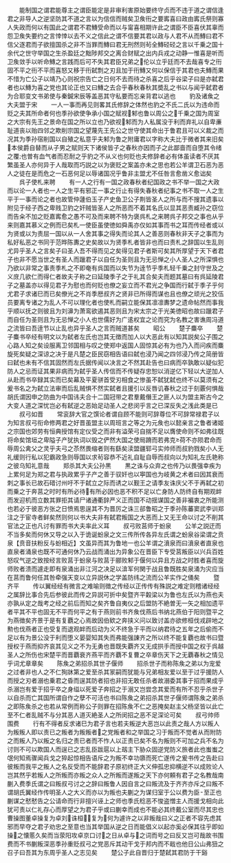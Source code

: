<!-- { "loadSidebar": true } -->
　　能制国之谓君能尊主之谓臣能定是非审利害原始要终守贞而不违于道之谓信逢君之非导人之逆坚防其不道之言以为信信而贼矣卫矦衎之要寗喜曰政由寗氏祭则寡人失政而何以有国此之谓君不君鱄受命而以与甯喜相期许此之谓臣不臣喜伏其辜而怨卫矦失要约之言悻悻以去不义之信此之谓不信要其君以政与人君不从而鱄曰君不信父逐君而子欲擅国杀之非不当罪而鱄曰君无刑然则茍全鱄硁硁之言以千乗之国十余代之世守举国之生杀盈廷之黜陟邦交之离合财赋之出内兵戎之动静一惟喜是听而卫矦敛手以听命鱄之言践而后可不失其君臣兄弟之伦以立乎廷而不去哉喜专之衎固不平之衎不平而喜怒又移于衎弑剽之刃且加于衎鱄又何以保信于其君也夫鱄而果不惜为亡公子以靖乃心则祝宗告亡之日何不去而待之杀喜之后乎谷梁子曰是亦弑君者也以鱄为喜之党也其论正也又曰鱄之去合乎春秋春秋其奬乱之书以与闻乎弑君者为合耶变文书弟使与秦鍼宋辰等盖恶其守私要而忘亲背君以逃也
　　豹及诸矦之大夫盟于宋
　　一人一事而再见则畧其氏修辞之体然也豹之不氏二氏以为违命而贬之夫其所命者何也季孙欲使争承小国之赋视邾也鲁以周公之千乗之国为周室之大宗有先王之景命在国之所以立也乃欲视邾而为人私属没于利而弃礼以自卑亷耻道丧以贻四邻之欺削宗国之望蔑先王先公之世守使其命出于鲁君且可以义裁之而况其为季孙宿削国以自殖之私意乎夫邾为鲁之附庸君以字称大夫比于微者其来旧矣本侯爵自替而从子男之赋则天下诸侯皆子之春秋亦因而子之此鄙啬而自堕其令绪之覆也曽有血气者而忍耐之乎豹之不从义也何贬也夫修辞者必有体虽读者不厌其繁虽圣人亦何异于人哉取而巧説之以为褒贬之案盖亦未之思也若公羊谓卫石恶为恶人之徒在是而危之一石恶何足以辱诸国况乎鲁非主盟尤不任咎言愈凿义愈诎矣
　　呉子使札来聘
　　有一人之行有一国之政春秋者纪国政之书不举一国之大政而以论一人者也一人之生平有邪正一事之行止有得失春秋者纪事之书不取一人之生平于一事而论之者也故管仲蘧伯玉子产史鱼卫公子荆皆圣人之所与而不搜其遗事以附见于经子西之卑贱卫豹之奸贼皆圣人之所恶而不着其名氏以显其恶责臧孙之窃位而告籴不加之贬嘉寗愈之愚不可及而来聘不特为褒呉札之来聘呉子邦交之事也从乎来则嘉其慕义之例而已矣札一使臣虽使徳如舜禹亦仅如其事而书之耳而传经者或以为贤或以为责屈一国以从一人舍其事之得失而论其人之善恶则春秋非天子之事而为私好私恶之书同于范晔陈夀之史矣故以为贤季札者皆非也而曰责札之辞国以生乱则尤异乎圣人之言矣子曰圣人吾不得而见之矣得见君子者斯可矣其所厚望于天下者君子也非不愿当世之有圣人而躐君子以自任为圣则且为无忌惮之小人圣人之所深惧也乃欲以非常之事责季札之不即奄有呉国而以失节为逹节乎季札轻千乗之封守世及之义庻几欲仁而得仁者故夫子称之曰延陵季子之于礼其合矣夫而题其墓曰有呉延陵君子之墓盖亦以得见君子为慰也而何贬也僚之妄立而不君光之争国而行弑于季子乎何尤君子求诸巳而已矣僚光之不肖季厯叔齐之贤非已所得而谋也且也僚之顽光之狡伍员要离专诸之为乱人不可以理化者也使札而嗣立能保其凛凛夀梦之遗命帖然而事我乎顺以抚之则彼且为刘濞为萧鸾欲遏其恶则且为宋太宗之于光美徳昭也故曰躐君子而自任为圣则且为无忌惮之小人也世儒好为广逺权宜之论而究为名教之害谯周冯道之流皆曰吾逹节以止乱也异乎圣人之言而贼道甚矣
　　昭公
　　楚子麋卒
　　楚子麋书卒经有明文以为弑者左氏也岂其无徴而加人以大恶此有以知其説矣公子围之心路人知之矣设服离卫邻国相与叹之使郑中返国人固惊其必有为也乃入而问疾而麋旋死矣疑之深谅之决于是凡楚之臣民窃相告语曰弑也浸乃闻之四邻浸乃传之简册皆曰弑也未有不信其固然而左氏据传闻以决言之不然其赴告也曰病而卒孰敢以疑似犯防人之忌而证其果非病而为弑乎圣人传信而不传疑存忠恕以消逆亿下轻以大逆加人从赴而书卒録其实而已矣幕及平夏骈首受刃相食之惨虽不弑犹弑也终不以莫须有之爰书名之为弑立法审而后乱贼惧不然实弑者且援引以反唇讥春秋之过于刻覈何惧哉胡氏谓因申之防曲为中国讳夫合十二国冠带之君羣戴僭王之匪人以为盟主斯古今之大变人道之深忧岂必有弑逆之恶始足动圣人之悲闵乎言之已深反失之浅此类是已
　　叔弓如晋
　　常衮辞大官之馔论者谓自顾不能则可辞尊位不可辞常禄君子以为知言叔弓衔命修两君之好晋虽盟主以周班言之等之为元矦也以懿亲言之鲁者诸姬之宗国也郊劳有恒典授馆有定仪受之而非有溢荣弓自揣不足以膺使命则不如弗往既将命矣馆垣之卑隘子产犹执词以毁之俨然大国之使局蹐而若弗克荷不亦陨君命而辱周公禽父之灵乎夫弓之苶然畏缩者则有繇矣渎盟疆郓弓实帅师而叔豹戮矣小人无礼缓则行私以犯霸政急则辱国以求茍容恭不近礼自耻自辱而叔向以为知礼左氏艳称之彼乌知礼意哉
　　郑杀其大夫公孙黒
　　黒之诛与众弃之也传乃以畏强幸疾为上累何足为郑之君与执政累乎子产之善于驭奸也以寕国也为岐黄之术者曰因其衰而刺之事长已故石碏讨州吁不于弑立之际而诱之以觐王之请季友诛庆父不于再弑之初而乗之于奔莒之时时有所必待有所必因也恶不积不足以亡身防人防终自有期观衅而发迎机而立数其罪拒其请尸诸通衢辞严义正而国不动揺谋国之善非褊衷之所能测也若必于彼恶方张之日愤焉思逞其不为晋厉之诛三郤鲁昭之于季孙陈蕃窦武李训郑注之于宦寺者鲜矣然则何以书大夫非有弑君叛国之大恶而上又无王命以讨之不削其官法之正也凡讨有罪而书大夫率此义耳
　　叔弓败莒师于蚡泉
　　公羊之説迂而不当多矣而何休又导之以入于诡诞蚡泉之文三传所传各异左氏谓之蚡泉谷梁谓之贲泉【贲音扶粉反与蚡相近】文虽异而其为鲁地一也公羊谓之濆泉而曰濆泉者直泉也直泉者涌泉也既不可通何休乃云战而涌出为异象公在晋臣下专受莒叛臣以兴兵百姓怒叹气逆之致按经言败莒于蚡泉与败莒于郦败邾于偃何以异且方战之时胜者喜而旋师败者溃而遽走即有泉涌出非江河之决足以渰军何関于战且鲁既胜矣泉涌为灾应当在莒而鲁何任其咎牵强天变以立异説休之学盖防纬之流而公羊实作之俑矣
　　暨齐平
　　传以翼经经有微言之难喻则徴之传经以正传传有殊説之难定则稽诸经经之属辞比事合先后参彼此而传之异説可折中矣暨齐平糓梁以为鲁也左氏以为燕也夫亦孰从定之哉考之经之前后而知之矣齐鲁自夷仪之后盟防不絶曽无一矢之相加遗平者平其不平也固无不平而何平之有于燕则前书齐矦伐燕后书纳北燕伯于阳则暨平之为燕徴矣齐景于是有复覇之心焉故因伯欵之奔挟义问以致讨盖亦欲修桓伐戎辟地之勲也伐燕者正也受复而退观衅而后动为义不终急于平而以纳君待之五年之后偷而不足以有为景公没于利而堕义晏婴知其失而弗能强諌齐之所以终不能复覇也故书曰暨授权于燕而抑齐哀其见义之不为无勇也晋既失覇齐又无成拱手而授中国之权于呉越圣人之所伤也宋楚平而晋覇衰齐燕平而齐覇不复曹之卒章伤天下之无覇春秋之情见乎词尤章章矣
　　陈矦之弟招杀其世子偃师
　　招杀世子而称陈矦之弟以为宠爱之过者非也人之不仁狥牀第之爱至杀其冡嗣而犹能与兄弟相友爱以至于过乎援防人而授之刃者溺也乗君之昏而逞其防者招也非招无敢任杀者故溺委其事于招而果成乎杀溺岂有爱于招乎卒之身缢以死爱子奔招之于溺又岂尝念其爱而有所不忍乎杀世子以自杀而亡其国所谓自作之孽不可活也书曰陈矦之弟招杀其世子偃师谓陈矦之弟杀之即陈矦杀之也若从常例而称公子则罪在招陈矦不仁之恶掩矣赵主父杨坚皆以此亡至不仁者乱贼不与分其恶人道灭絶圣人之所闵招之恶不足深论可矣
　　叔弓帅师围费
　　行有不得者反求诸巳为君子言也若夫叛逆大恶岂以此责之哉人方以叛人为叛叛人即以责已之叛者为叛叛者之党叛者和之举国之习于叛而不觉者从而附防之而叛人乃以叛之名归之责已者而不怍人以正责已矣不名为叛则不可加之兵不名为讨则不可以欺国人而逞已之志乱臣跋扈以上刼主下胁众固逆党防义旅者此也蚩蚩之氓何知焉骤闻兵戈之猝起惊相告语斥之为叛不幸功隳而死亡遂传之爰书传之告赴曰彼叛而我平之叛人之名反受而不能辞君子原初终正大义伸孤忠抑横逆不以成败论人岂其然乎若叛人之所叛而亦叛之众人之所叛而遂叛之天下亦何頼有君子之名教哉南蒯入费季氏谓之曰叛叔弓讨之之辞曰叛鲁人因自言之曰叛流及于齐齐亦斥之曰叛不谓胡氏翼经作传明圣人之大义而亦以为叛也夫蒯之为谋归室于公以费为臣至正也蒯谋之憖憖告之公请命而行非擅兴诬上之师也季氏稔恶不悛盗憎主人而援戈相向此犹可责以仁礼存心而厚望之为君子乎或曰蒯幸而成也不能必其终戴公室而尽其忠也曹操图董卓操复为卓刘诛桓复为何为遽许之以非叛哉曰义之正者不容先虑其邪而早夺之君子劝忠之至意也当其举国从逆之日而能倡义以起亦奚必保其往乎即如操之懐慝久矣而当荥阳攻卓京口讨之日从卓与之词而号之曰反又岂可哉故书围费而不书蒯叛深恶季孙重贬叔弓之党恶斥其动干戈于邦内而不戢也他日公山弗狃之召子曰吾其为东周乎圣人之志见矣
　　楚公子此自晋归于楚弑其君防于干谿
